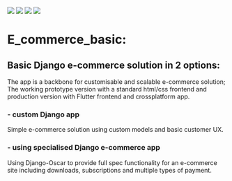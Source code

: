 <a href="https://github.com/Marysia-Software-Limited/E_commerce_basic/blob/main/LICENSE"><img src="https://img.shields.io/badge/license-GPL--3.0-brightgreen"></a>    <a href="https://docs.python.org/3.11/index.html"><img src="https://img.shields.io/badge/python-3.11-blue"></a>  <a href="https://docs.djangoproject.com/en/4.1/releases/4.1/"><img src="https://img.shields.io/badge/Django-%3E4.1-blue"></a>     <img src="https://img.shields.io/github/last-commit/Marysia-Software-Limited/E_commerce_basic">

# E_commerce_basic:
## Basic Django e-commerce solution in 2 options: 

The app is a backbone for customisable and scalable e-commerce solution;
The working prototype version with a standard html/css frontend 
and production version with Flutter frontend and crossplatform app.

### - custom Django app

Simple e-commerce solution using custom models and basic customer UX.

### - using specialised Django e-commerce app

Using Django-Oscar to provide full spec functionality for an e-commerce site
including downloads, subscriptions and multiple types of payment.

